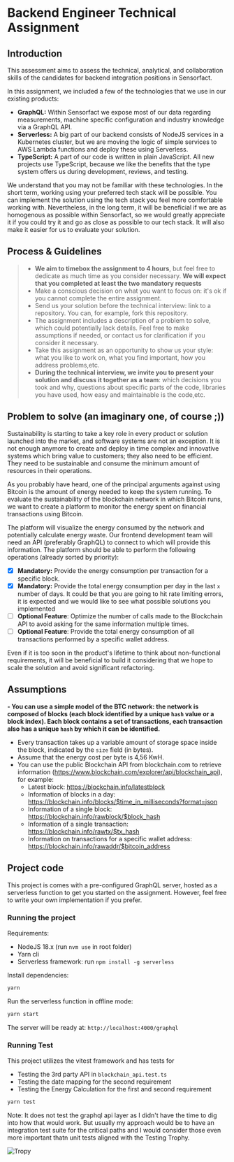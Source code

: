 # Backend Engineer Technical Assignment
## Introduction
This assessment aims to assess the technical, analytical, and collaboration skills of
the candidates for backend integration positions in Sensorfact.

In this assignment, we included a few of the technologies that we use in our
existing products:

- **GraphQL:**
  Within Sensorfact we expose most of our data regarding measurements, machine
  specific configuration and industry knowledge via a GraphQL API.
- **Serverless:**
  A big part of our backend consists of NodeJS services in a
  Kubernetes cluster, but we are moving the logic of simple services to AWS Lambda
  functions and deploy these using Serverless.
- **TypeScript:**
  A part of our code is written in plain JavaScript. All
  new projects use TypeScript, because we like the benefits that the type system
  offers us during development, reviews, and testing.

We understand that you may not be familiar with these technologies. In the short term, working using your preferred 
tech stack will be possible. You can implement the solution using the tech stack you feel more comfortable
working with. Nevertheless, in the long term, it will be beneficial if we are as homogenous as possible within 
Sensorfact, so we would greatly appreciate it if you could try it and go as close as possible to our tech stack. 
It will also make it easier for us to evaluate your solution.

## Process & Guidelines

>- **We aim to timebox the assignment to 4 hours**, but feel free to dedicate as much time as you consider necessary. **We
   will expect that you completed at least the two mandatory requests**
>- Make a conscious decision on what you want to focus on: it's ok if you
   cannot complete the entire assignment.
>- Send us your solution before the technical interview: link to a repository.
   You can, for example, fork this repository.
>- The assignment includes a description of a problem to solve, which could potentially lack
   details. Feel free to make assumptions if needed, or contact us for clarification if you consider it necessary.
>- Take this assignment as an opportunity to show us your style: what you like to
   work on, what you find important, how you address problems,etc.
>- **During the technical interview, we invite you to present your solution and discuss
   it together as a team**: which decisions you took and why, questions about specific parts of the code,
   libraries you have used, how easy and maintainable is the code,etc.

## Problem to solve (an imaginary one, of course ;))

Sustainability is starting to take a key role in every product or solution launched into the market, and software
systems are not an exception. It is not enough anymore to create and deploy in time complex and innovative
systems which bring value to customers; they also need to be efficient. They need to
be sustainable and consume the minimum amount of resources in their operations.

As you probably have heard, one of the principal arguments against using Bitcoin is the amount of energy needed to keep
the system running. To evaluate the sustainability of the blockchain network in which Bitcoin runs, we
want to create a platform to monitor the energy spent on financial transactions using Bitcoin.

The platform will visualize the energy consumed by the network and potentially calculate energy waste. Our frontend
development team will need an API (preferably GraphQL) to connect to which will provide this information. The platform should
be able to perform the following operations (already sorted by priority):

- [x] **Mandatory:** Provide the energy consumption per transaction for a specific block.
- [x] **Mandatory:** Provide the total energy consumption per day in the last `x` number of days. It could be that you are going to hit rate limiting
  errors, it is expected and we would like to see what possible solutions you implemented
- [ ] **Optional Feature**: Optimize the number of calls made to the Blockchain API to avoid asking for the
  same information multiple times.
- [ ] **Optional Feature**: Provide the total energy consumption of all transactions performed by a specific wallet address.

Even if it is too soon in the product's lifetime to think about non-functional requirements, it will be beneficial to
build it considering that we hope to scale the solution and avoid significant refactoring.

## Assumptions

**- You can use a simple model of the BTC network: the network is composed of blocks (each block identified by a unique `hash` value
or a block index). Each block contains a set of transactions, each transaction also has a unique `hash` by which it can be identified.**
- Every transaction takes up a variable amount of storage space inside the block, indicated by the `size` field (in bytes).
- Assume that the energy cost per byte is 4,56 KwH.
- You can use the public Blockchain API from blockchain.com to retrieve information
  (https://www.blockchain.com/explorer/api/blockchain_api), for example:
    - Latest block: https://blockchain.info/latestblock
    - Information of blocks in a day: https://blockchain.info/blocks/$time_in_milliseconds?format=json
    - Information of a single block: https://blockchain.info/rawblock/$block_hash
    - Information of a single transaction: https://blockchain.info/rawtx/$tx_hash
    - Information on transactions for a specific wallet address: https://blockchain.info/rawaddr/$bitcoin_address

## Project code
This project is comes with a pre-configured GraphQL server, hosted as a serverless
function to get you started on the assignment. However, feel free to write your
own implementation if you prefer.

### Running the project
Requirements:
- NodeJS 18.x (run `nvm use` in root folder)
- Yarn cli
- Serverless framework: run `npm install -g serverless`

Install dependencies:

```sh
yarn
```

Run the serverless function in offline mode:

```sh
yarn start
```

The server will be ready at: `http://localhost:4000/graphql`

### Running Test

This project utilizes the vitest framework and has tests for
- Testing the 3rd party API in `blockchain_api.test.ts`
- Testing the date mapping for the second requirement
- Testing the Energy Calculation for the first and second requirement

```sh
yarn test
```

Note: It does not test the graphql api layer as I didn't have the time to dig into how that would work. But usually my approach would be to have an integration test suite for the critical paths and I would consider those even more important thatn unit tests aligned with the Testing Trophy.

![Tropy](https://dzrge5zzbsh6q.cloudfront.net/Testing-Pyramid_Figure-4.jpg)

